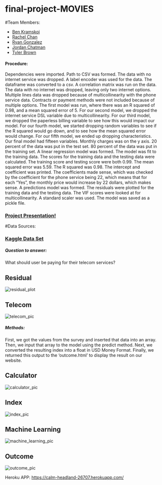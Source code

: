 # final-project-MOVIES

#Team Members:
* [Ben Kramskoi](https://github.com/kramskb1)
* [Rachel Chan](https://github.com/chanrce)
* [Ryan Gonzalez](https://github.com/RyanAdamGonzalez1996) 
* [Jordan Chatman](https://github.com/JordanChat)
* [Tyler Brown](https://github.com/Starcode897)

#### Procedure:
Dependencies were imported. Path to CSV was formed. The data with no internet service was dropped. A label encoder was used for the data. The dataframe was converted to a csv. A correlation matrix was run on the data.
The data with no internet was dropped, leaving only two internet options. Multiple lines data was dropped because of multicollinearity with the phone service data. Contracts or payment methods were not included because of multiple options. The first model was run, where there was an R squared of 0.98, and a mean squared error of 5.
For our second model, we dropped the internet service DSL variable due to multicollinearity. For our third model, we dropped the paperless billing variable to see how this would impact our model. For our fourth model, we started dropping random variables to see if the R squared would go down, and to see how the mean squared error would change. For our fifth model, we ended up dropping characteristics.
Our final model had fifteen variables. Monthly charges was on the y axis. 20 percent of the data was put in the test set. 80 percent of the data was put in the training set. A linear regression model was formed. The model was fit to the training data. The scores for the training data and the testing data were calculated.
The training score and testing score were both 0.99. The mean squared error was 5.59. The R squared was 0.98. The intercept and coefficient was printed. The coefficients made sense, which was checked by the coefficient for the phone service being 22, which means that for each “Yes”, the monthly price would increase by 22 dollars, which makes sense. 
A predictions model was formed. The residuals were plotted for the training data and the testing data. The VIF scores were looked at for multicollinearity. A standard scaler was used. The model was saved as a pickle file. 


### [Project Presentation!](https://docs.google.com/presentation/d/1aZsKhIUplQxirxhCHY3ZwdMNveFSOaMW4jF4jsQmDYk/edit?ts=603ed6cb#slide=id.p)

#Data Sources:
### [Kaggle Data Set](https://www.kaggle.com/radmirzosimov/telecom-users-dataset)


##### Question to answer:
What should user be paying for their telecom services?

## Residual

![residual_plot](https://github.com/Starcode897/final-project-TELECOM/blob/main/static/img/residuals.png)

## Telecom
![telecom_pic](https://github.com/Starcode897/final-project-TELECOM/blob/main/static/img/telecom.jpg)

##### Methods:
First, we got the values from the survey and inserted that data into an array.
Then, we input that array to the model using the predict method.
Next, we converted the resulting index into a float in USD Money Format.
Finally,  we returned this output to the ‘outcome.html’ to display the result on our website.

## Calculator
![calculator_pic](https://github.com/Starcode897/final-project-TELECOM/blob/main/static/img/calculatehtml.png)

## Index
![index_pic](https://github.com/Starcode897/final-project-TELECOM/blob/main/static/img/indexhtml.png)

## Machine Learning
![machine_learning_pic](https://github.com/Starcode897/final-project-TELECOM/blob/main/static/img/machinelearninghtml.png)

## Outcome
![outcome_pic](https://github.com/Starcode897/final-project-TELECOM/blob/main/static/img/outcomehtml.png)


Heroku APP:
https://calm-headland-26707.herokuapp.com/
